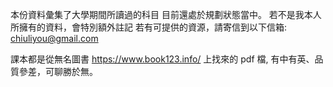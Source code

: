 本份資料彙集了大學期間所讀過的科目
目前還處於規劃狀態當中。
若不是我本人所擁有的資料，會特別額外註記
若有可提供的資源，請寄信到以下信箱: chiuliyou@gmail.com

課本都是從無名圖書 https://www.book123.info/ 上找來的 pdf 檔, 有中有英、品質參差，可聊勝於無。
